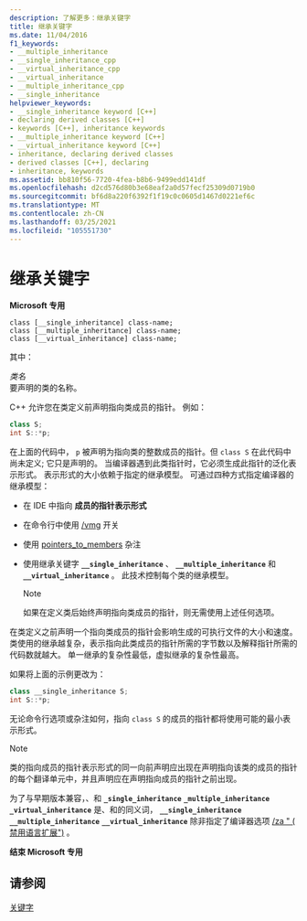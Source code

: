 ```yaml
---
description: 了解更多：继承关键字
title: 继承关键字
ms.date: 11/04/2016
f1_keywords:
- __multiple_inheritance
- __single_inheritance_cpp
- __virtual_inheritance_cpp
- __virtual_inheritance
- __multiple_inheritance_cpp
- __single_inheritance
helpviewer_keywords:
- __single_inheritance keyword [C++]
- declaring derived classes [C++]
- keywords [C++], inheritance keywords
- __multiple_inheritance keyword [C++]
- __virtual_inheritance keyword [C++]
- inheritance, declaring derived classes
- derived classes [C++], declaring
- inheritance, keywords
ms.assetid: bb810f56-7720-4fea-b8b6-9499edd141df
ms.openlocfilehash: d2cd576d80b3e68eaf2a0d57fecf25309d0719b0
ms.sourcegitcommit: bf6d8a220f6392f1f19c0c0605d1467d0221ef6c
ms.translationtype: MT
ms.contentlocale: zh-CN
ms.lasthandoff: 03/25/2021
ms.locfileid: "105551730"
---
```

# <a name="inheritance-keywords"></a>继承关键字

**Microsoft 专用**

```
class [__single_inheritance] class-name;
class [__multiple_inheritance] class-name;
class [__virtual_inheritance] class-name;
```

其中：

*类名*<br/>
要声明的类的名称。

C++ 允许您在类定义前声明指向类成员的指针。 例如：

```cpp
class S;
int S::*p;
```

在上面的代码中， `p` 被声明为指向类的整数成员的指针。但 `class S` 在此代码中尚未定义; 它只是声明的。 当编译器遇到此类指针时，它必须生成此指针的泛化表示形式。 表示形式的大小依赖于指定的继承模型。 可通过四种方式指定编译器的继承模型：

- 在 IDE 中指向 **成员的指针表示形式**

- 在命令行中使用 [/vmg](../build/reference/vmb-vmg-representation-method.md) 开关

- 使用 [pointers_to_members](../preprocessor/pointers-to-members.md) 杂注

- 使用继承关键字 **`__single_inheritance`** 、 **`__multiple_inheritance`** 和 **`__virtual_inheritance`** 。 此技术控制每个类的继承模型。

    > [!NOTE]
    >  如果在定义类后始终声明指向类成员的指针，则无需使用上述任何选项。

在类定义之前声明一个指向类成员的指针会影响生成的可执行文件的大小和速度。           类使用的继承越复杂，表示指向此类成员的指针所需的字节数以及解释指针所需的代码数就越大。 单一继承的复杂性最低，虚拟继承的复杂性最高。

如果将上面的示例更改为：

```cpp
class __single_inheritance S;
int S::*p;
```

无论命令行选项或杂注如何，指向 `class S` 的成员的指针都将使用可能的最小表示形式。

> [!NOTE]
> 类的指向成员的指针表示形式的同一向前声明应出现在声明指向该类的成员的指针的每个翻译单元中，并且声明应在声明指向成员的指针之前出现。

为了与早期版本兼容，、和 **`_single_inheritance`** **`_multiple_inheritance`** **`_virtual_inheritance`** 是、和的同义词， **`__single_inheritance`** **`__multiple_inheritance`** **`__virtual_inheritance`** 除非指定了编译器选项 [/za " \( 禁用语言扩展")](../build/reference/za-ze-disable-language-extensions.md) 。

**结束 Microsoft 专用**

## <a name="see-also"></a>请参阅

[关键字](../cpp/keywords-cpp.md)
